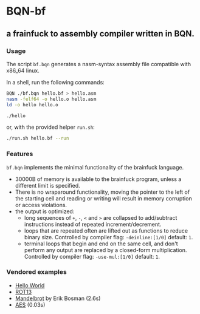 # BQN-bf
## a frainfuck to assembly compiler written in BQN.

### Usage
The script `bf.bqn` generates a nasm-syntax assembly file compatible with x86_64 linux.

In a shell, run the following commands:
```sh
BQN ./bf.bqn hello.bf > hello.asm
nasm -felf64 -o hello.o hello.asm
ld -o hello hello.o

./hello
```

or, with the provided helper `run.sh`:
```sh
./run.sh hello.bf --run
```

### Features

`bf.bqn` implements the minimal functionality of the brainfuck language.

- 30000B of memory is available to the brainfuck program, unless a different limit is specified.
- There is no wraparound functionality, moving the pointer to the left of the starting cell
  and reading or writing will result in memory corruption or access violations.
- the output is optimized: 
  - long sequences of `+`, `-`, `<` and `>` are collapsed to add/subtract
    instructions instead of repeated increment/decrement.
  - loops that are repeated often are lifted out as functions to reduce binary size.
    Controlled by compiler flag: `-deinline:[1/0]` default: `1`.
  - terminal loops that begin and end on the same cell, and don't perform any
    output are replaced by a closed-form multiplication.
    Controlled by compiler flag: `-use-mul:[1/0]` default: `1`.

### Vendored examples

- [Hello World](https://en.wikipedia.org/wiki/Brainfuck)
- [ROT13](https://en.wikipedia.org/wiki/Brainfuck)
- [Mandelbrot](https://esoteric.sange.fi/brainfuck/utils/mandelbrot) by Erik Bosman (2.6s)
- [AES](https://gist.github.com/rqu1/e4770cd8bd60706384c7c1b79f010a8e) (0.03s)
